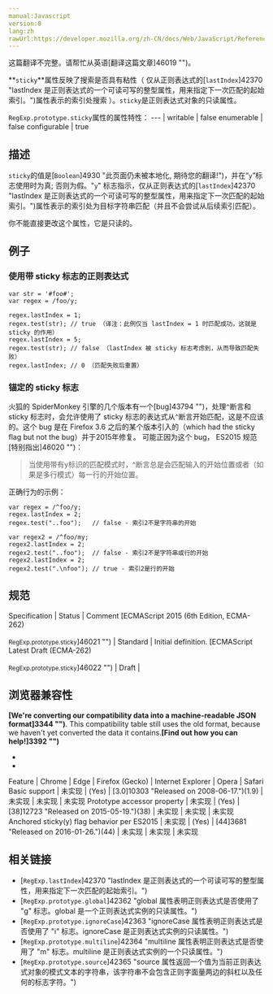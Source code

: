 ```yaml
---
manual:Javascript
version:0
lang:zh
rawUrl:https://developer.mozilla.org/zh-CN/docs/Web/JavaScript/Reference/Global_Objects/RegExp/sticky#
---
```




这篇翻译不完整。请帮忙从英语[翻译这篇文章]46019 "")。






**`sticky`**属性反映了搜索是否具有粘性（ 仅从正则表达式的[`lastIndex`]42370 "lastIndex 是正则表达式的一个可读可写的整型属性，用来指定下一次匹配的起始索引。")属性表示的索引处搜索 ）。`sticky`是正则表达式对象的只读属性。


`RegExp.prototype.sticky`属性的属性特性： 
 ---  | 
writable | false 
enumerable | false 
configurable | true 



## 描述<a name="描述"></a>


`sticky`的值是[`Boolean`]4930 "此页面仍未被本地化, 期待您的翻译!")，并在“`y`”标志使用时为真; 否则为假。&quot;`y`&quot; 标志指示，仅从正则表达式的[`lastIndex`]42370 "lastIndex 是正则表达式的一个可读可写的整型属性，用来指定下一次匹配的起始索引。")属性表示的索引处为目标字符串匹配（并且不会尝试从后续索引匹配）。



你不能直接更改这个属性，它是只读的。


## 例子<a name="例子"></a>

### 使用带 sticky 标志的正则表达式<a name="使用带_sticky_标志的正则表达式"></a>

```
var str = '#foo#';
var regex = /foo/y;

regex.lastIndex = 1;
regex.test(str); // true （译注：此例仅当 lastIndex = 1 时匹配成功，这就是 sticky 的作用）
regex.lastIndex = 5;
regex.test(str); // false （lastIndex 被 sticky 标志考虑到，从而导致匹配失败）
regex.lastIndex; // 0 （匹配失败后重置）
```

### 锚定的 sticky 标志<a name="锚定的_sticky_标志"></a>


火狐的 SpiderMonkey 引擎的几个版本有一个[bug]43794 "")，处理`^`断言和 sticky 标志时，会允许使用了 sticky 标志的表达式从`^`断言开始匹配，这是不应该的。这个 bug 是在 Firefox 3.6 之后的某个版本引入的（which had the sticky flag but not the bug）并于2015年修复。 可能正因为这个 bug， ES2015 规范[特别指出]46020 "")：

<blockquote>

当使用带有y标识的匹配模式时，^断言总是会匹配输入的开始位置或者（如果是多行模式）每一行的开始位置。

</blockquote>

正确行为的示例：


```
var regex = /^foo/y;
regex.lastIndex = 2;
regex.test("..foo");   // false - 索引2不是字符串的开始

var regex2 = /^foo/my;
regex2.lastIndex = 2;
regex2.test("..foo");  // false - 索引2不是字符串或行的开始
regex2.lastIndex = 2;
regex2.test(".\nfoo"); // true - 索引2是行的开始
```

## 规范<a name="规范"></a>

Specification | Status | Comment 
[ECMAScript 2015 (6th Edition, ECMA-262)<br></br><small>RegExp.prototype.sticky</small>]46021 "") | Standard | Initial definition. 
[ECMAScript Latest Draft (ECMA-262)<br></br><small>RegExp.prototype.sticky</small>]46022 "") | Draft |  


## 浏览器兼容性<a name="浏览器兼容性"></a>


**[We&#39;re converting our compatibility data into a machine-readable JSON format]3344 "")**. This compatibility table still uses the old format, because we haven&#39;t yet converted the data it contains.**[Find out how you can help!]3392 "")**


* 
* 

Feature | Chrome | Edge | Firefox (Gecko) | Internet Explorer | Opera | Safari 
Basic support | 未实现 | (Yes) | [3.0]10303 "Released on 2008-06-17.")(1.9) | 未实现 | 未实现 | 未实现 
Prototype accessor property | 未实现 | (Yes) | [38]12723 "Released on 2015-05-19.")(38) | 未实现 | 未实现 | 未实现 
Anchored sticky(y) flag behavior per ES2015 | 未实现 | (Yes) | [44]3681 "Released on 2016-01-26.")(44) | 未实现 | 未实现 | 未实现 





## 相关链接<a name="相关链接"></a>

* [`RegExp.lastIndex`]42370 "lastIndex 是正则表达式的一个可读可写的整型属性，用来指定下一次匹配的起始索引。")
* [`RegExp.prototype.global`]42362 "global 属性表明正则表达式是否使用了 "g" 标志。global 是一个正则表达式实例的只读属性。")
* [`RegExp.prototype.ignoreCase`]42363 "ignoreCase 属性表明正则表达式是否使用了 "i" 标志。ignoreCase 是正则表达式实例的只读属性。")
* [`RegExp.prototype.multiline`]42364 "multiline 属性表明正则表达式是否使用了 "m" 标志。multiline 是正则表达式实例的一个只读属性。")
* [`RegExp.prototype.source`]42365 "source 属性返回一个值为当前正则表达式对象的模式文本的字符串，该字符串不会包含正则字面量两边的斜杠以及任何的标志字符。")



